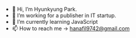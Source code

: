 - 👋 Hi, I’m Hyunkyung Park.
- 👀 I’m working for a publisher in IT startup.
- 🌱 I’m currently learning JavaScript
- 📫 How to reach me -> hanafil9742@gmail.com

<!---
jadepark0402/jadepark0402 is a ✨ special ✨ repository because its `README.md` (this file) appears on your GitHub profile.
You can click the Preview link to take a look at your changes.
--->

